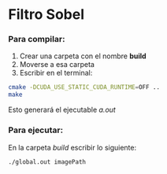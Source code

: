 # Filtro Sobel

### Para compilar:

1. Crear una carpeta con el nombre __build__
2. Moverse a esa carpeta
3. Escribir en el terminal:

```bash
cmake -DCUDA_USE_STATIC_CUDA_RUNTIME=OFF ..
make
```

Esto generará el ejecutable _a.out_

### Para ejecutar:

En la carpeta _build_ escribir lo siguiente:

```bash
./global.out imagePath
```
